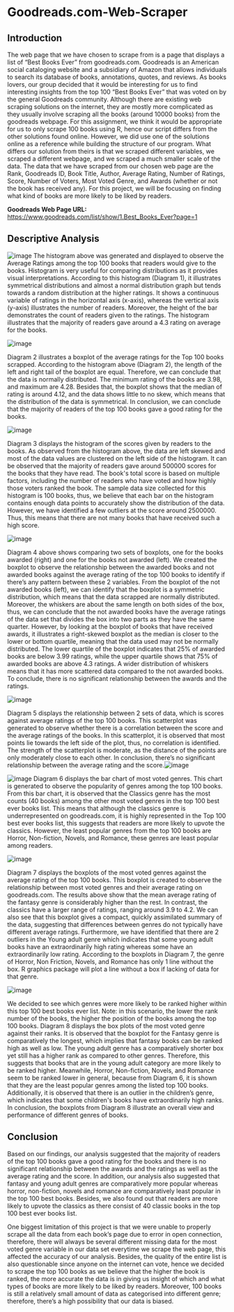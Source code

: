 # Goodreads.com-Web-Scraper

## Introduction

The web page that we have chosen to scrape from is a page that displays a list of  “Best Books Ever” from goodreads.com. Goodreads is an American social cataloging website and a subsidiary of Amazon that allows individuals to search its database of books, annotations, quotes, and reviews. As books lovers, our group decided that it would be interesting for us to find interesting insights from the top 100 “Best Books Ever” that was voted on by the general Goodreads community. Although there are existing web scraping solutions on the internet, they are mostly more complicated as they usually involve scraping all the books (around 10000 books) from the goodreads webpage. For this assignment, we think it would be appropriate for us to only scrape 100 books using R, hence our script differs from the other solutions found online. However, we did use one of the solutions online as a reference while building the structure of our program. What differs our solution from theirs is that we scraped different variables, we scraped a different webpage, and we scraped a much smaller scale of the data. The data that we have scraped from our chosen web page are the Rank, Goodreads ID, Book Title, Author, Average Rating, Number of Ratings, Score, Number of Voters, Most Voted Genre, and Awards (whether or not the book has received any). For this project, we will be focusing on finding what kind of books are more likely to be liked by readers.

**Goodreads Web Page URL:** https://www.goodreads.com/list/show/1.Best_Books_Ever?page=1

## Descriptive Analysis

![image](https://user-images.githubusercontent.com/69787181/187073469-35a9bf9d-7506-4100-bf90-dba3fd36401c.png)
The histogram above was generated and displayed to observe the Average Ratings among the top 100 books that readers would give to the books. Histogram is very useful for comparing distributions as it provides visual interpretations. According to this histogram (Diagram 1), it illustrates symmetrical distributions and almost a normal distribution graph but tends towards a random distribution at the higher ratings. It shows a continuous variable of ratings in the horizontal axis (x-axis), whereas the vertical axis (y-axis) illustrates the number of readers. Moreover, the height of the bar demonstrates the count of readers given to the ratings. The histogram illustrates that the majority of readers gave around a 4.3 rating on average for the books.

![image](https://user-images.githubusercontent.com/69787181/187073480-aac58851-4c6f-4f70-8d3f-c61bae83c34f.png)

Diagram 2 illustrates a boxplot of the average ratings for the Top 100 books scrapped. According to the histogram above (Diagram 2), the length of the left and right tail of the boxplot are equal. Therefore, we can conclude that the data is normally distributed. The minimum rating of the books are 3.98, and maximum are 4.28. Besides that, the boxplot shows that the median of rating is around 4.12, and the data shows little to no skew, which means that the distribution of the data is symmetrical. In conclusion, we can conclude that the majority of readers of the top 100 books gave a good rating for the books.

![image](https://user-images.githubusercontent.com/69787181/187073490-f357a4d3-524f-46d7-b1fb-89a7d4154d24.png)

Diagram 3 displays the histogram of the scores given by readers to the books. As observed from the histogram above, the data are left skewed and most of the data values are clustered on the left side of the histogram. It can be observed that the majority of readers gave around 500000 scores for the books that they have read. The book's total score is based on multiple factors, including the number of readers who have voted and how highly those voters ranked the book. The sample data size collected for this histogram is 100 books, thus, we believe that each bar on the histogram contains enough data points to accurately show the distribution of the data. However, we have identified a few outliers at the score around 2500000. Thus, this means that there are not many books that have received such a high score. 

![image](https://user-images.githubusercontent.com/69787181/187073499-0e426af0-64a7-4cc9-8b59-c6498bfa67a5.png)

Diagram 4 above shows comparing two sets of boxplots, one for the books awarded (right) and one for the books not awarded (left). We created the boxplot to observe the relationship between the awarded books and not awarded books against the average rating of the top 100 books to identify if there’s any pattern between these 2 variables. From the boxplot of the not awarded books (left), we can identify that the boxplot is a symmetric distribution, which means that the data scrapped are normally distributed. Moreover, the whiskers are about the same length on both sides of the box, thus, we can conclude that the not awarded books have the average ratings of the data set that divides the box into two parts as they have the same quarter. However, by looking at the boxplot of books that have received awards, it illustrates a right-skewed boxplot as the median is closer to the lower or bottom quartile, meaning that the data used may not be normally distributed. The lower quartile of the boxplot indicates that 25% of awarded books are below 3.99 ratings, while the upper quartile shows that 75% of awarded books are above 4.3 ratings. A wider distribution of whiskers means that it has more scattered data compared to the not awarded books. To conclude, there is no significant relationship between the awards and the ratings.

![image](https://user-images.githubusercontent.com/69787181/187073514-cc53b44d-5b85-4f35-80f8-c0ba03306685.png)

Diagram 5 displays the relationship between 2 sets of data,  which is scores against average ratings of the top 100 books. This scatterplot was generated to observe whether there is a correlation between the score and the average ratings of the books. In this scatterplot, it is observed that most points lie towards the left side of the plot, thus, no correlation is identified. The strength of the scatterplot is moderate, as the distance of the points are only moderately close to each other.  In conclusion, there’s no significant relationship between the average rating and the score.![image](https://user-images.githubusercontent.com/69787181/187073518-c91533b1-4f79-4121-8e32-c9b74daf7b99.png)

![image](https://user-images.githubusercontent.com/69787181/187073533-11fc6881-588a-4042-9fda-e5e9c3ce40a7.png)
Diagram 6 displays the bar chart of most voted genres. This chart is generated to observe the popularity of genres among the top 100 books. From this bar chart, it is observed that the Classics genre has the most counts (40 books) among the other most voted genres in the top 100 best ever books list. This means that although the classics genre is underrepresented on goodreads.com, it is highly represented in the Top 100 best ever books list, this suggests that readers are more likely to upvote the classics. However, the least popular genres from the top 100 books are Horror, Non-fiction, Novels, and Romance, these genres are least popular among readers.

![image](https://user-images.githubusercontent.com/69787181/187073545-919a6938-28ff-4e5e-8ca3-f39b3182214d.png)

Diagram 7 displays the boxplots of the most voted genres against the average rating of the top 100 books. This boxplot is created to observe the relationship between most voted genres and their average rating on goodreads.com. The results above show that the mean average rating of the fantasy genre is considerably higher than the rest. In contrast, the classics have a larger range of ratings, ranging around 3.9 to 4.2. We can also see that this boxplot gives a compact, quickly assimilated summary of the data, suggesting that differences between genres do not typically have different average ratings. Furthermore, we have identified that there are 2 outliers in the Young adult genre which indicates that some young adult books have an extraordinarily high rating whereas some have an extraordinarily low rating. According to the boxplots in Diagram 7, the genre of Horror, Non Friction, Novels, and Romance has only 1 line without the box. R graphics package will plot a line without a box if lacking of data for that genre.

![image](https://user-images.githubusercontent.com/69787181/187073566-7fd49705-0c6c-455d-9fdc-0a21edea0bd8.png)

We decided to see which genres were more likely to be ranked higher within this top 100 best books ever list. Note: in this scenario, the lower the rank number of the books, the higher the position of the books among the top 100 books. Diagram 8 displays the box plots of the most voted genre against their ranks. It is observed that the boxplot for the Fantasy genre is comparatively the longest, which implies that fantasy books can be ranked high as well as low. The young adult genre has a comparatively shorter box yet still has a higher rank as compared to other genres. Therefore, this suggests that books that are in the young adult category are more likely to be ranked higher. Meanwhile, Horror, Non-fiction, Novels, and Romance seem to be ranked lower in general, because from Diagram 6, it is shown that they are the least popular genres among the listed top 100 books. Additionally, it is observed that there is an outlier in the children’s genre, which indicates that some children's books have extraordinarily high ranks. In conclusion, the boxplots from Diagram 8 illustrate an overall view and performance of different genres of books.

## Conclusion

Based on our findings, our analysis suggested that the majority of readers of the top 100 books gave a good rating for the books and there is no significant relationship between the awards and the ratings as well as the average rating and the score. In addition, our analysis also suggested that fantasy and young adult genres are comparatively more popular whereas horror, non-fiction, novels and romance are comparatively least popular in the top 100 best books. Besides, we also found out that readers are more likely to upvote the classics as there consist of 40 classic books in the top 100 best ever books list.

One biggest limitation of this project is that we were unable to properly scrape all the data from each book’s page due to error in open connection, therefore, there will always be several different missing data for the most voted genre variable in our data set everytime we scrape the web page, this affected the accuracy of our analysis. Besides, the quality of the entire list is also questionable since anyone on the internet can vote, hence we decided to scrape the top 100 books as we believe that the higher the book is ranked, the more accurate the data is in giving us insight of which and what types of books are more likely to be liked by readers. Moreover, 100 books is still a relatively small amount of data as categorised into different genre; therefore, there’s a high possibility that our data is biased. 













